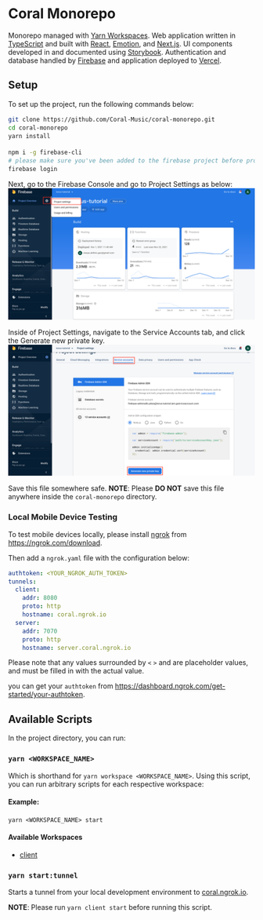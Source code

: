 # Coral Monorepo

Monorepo managed with [Yarn Workspaces](https://classic.yarnpkg.com/en/docs/workspaces/).
Web application written in [TypeScript](https://www.typescriptlang.org/) and built with [React](https://reactjs.org/), [Emotion](https://emotion.sh/docs/introduction), and [Next.js](https://nextjs.org/). UI components developed in and documented using [Storybook](https://storybook.js.org/).
Authentication and database handled by [Firebase](https://firebase.google.com/) and application deployed to [Vercel](https://vercel.com).

## Setup

To set up the project, run the following commands below:

```bash
git clone https://github.com/Coral-Music/coral-monorepo.git
cd coral-monorepo
yarn install

npm i -g firebase-cli
# please make sure you've been added to the firebase project before proceeding with this step
firebase login
```

Next, go to the Firebase Console and go to Project Settings as below:
![image](./documentation/images/firebase_console.png)

Inside of Project Settings, navigate to the Service Accounts tab, and click the Generate new private key.
![image](./documentation/images/firebase_project_settings.png)

Save this file somewhere safe.
**NOTE**: Please **DO NOT** save this file anywhere inside the `coral-monorepo` directory.

### Local Mobile Device Testing

To test mobile devices locally, please install [ngrok](https://ngrok.com/) from https://ngrok.com/download.

Then add a `ngrok.yaml` file with the configuration below:

```yaml
authtoken: <YOUR_NGROK_AUTH_TOKEN>
tunnels:
  client:
    addr: 8080
    proto: http
    hostname: coral.ngrok.io
  server:
    addr: 7070
    proto: http
    hostname: server.coral.ngrok.io
```

Please note that any values surrounded by `<` `>` and are placeholder values, and must be filled in with the actual value.

you can get your `authtoken` from https://dashboard.ngrok.com/get-started/your-authtoken.

## Available Scripts

In the project directory, you can run:

### `yarn <WORKSPACE_NAME>`

Which is shorthand for `yarn workspace <WORKSPACE_NAME>`.
Using this script, you can run arbitrary scripts for each respective workspace:

#### Example:

`yarn <WORKSPACE_NAME> start`

#### Available Workspaces

- [client](/workspaces/client)

### `yarn start:tunnel`

Starts a tunnel from your local development environment to [coral.ngrok.io](https://coral.ngrok.io).

**NOTE**: Please run `yarn client start` before running this script.
